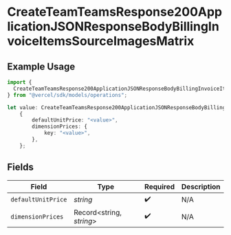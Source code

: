 # CreateTeamTeamsResponse200ApplicationJSONResponseBodyBillingInvoiceItemsSourceImagesMatrix

## Example Usage

```typescript
import {
  CreateTeamTeamsResponse200ApplicationJSONResponseBodyBillingInvoiceItemsSourceImagesMatrix,
} from "@vercel/sdk/models/operations";

let value: CreateTeamTeamsResponse200ApplicationJSONResponseBodyBillingInvoiceItemsSourceImagesMatrix =
    {
        defaultUnitPrice: "<value>",
        dimensionPrices: {
            key: "<value>",
        },
    };
```

## Fields

| Field                    | Type                     | Required                 | Description              |
| ------------------------ | ------------------------ | ------------------------ | ------------------------ |
| `defaultUnitPrice`       | *string*                 | :heavy_check_mark:       | N/A                      |
| `dimensionPrices`        | Record<string, *string*> | :heavy_check_mark:       | N/A                      |